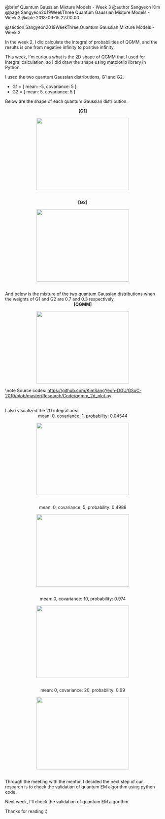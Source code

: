 @brief Quantum Gaussian Mixture Models - Week 3
@author Sangyeon Kim
@page Sangyeon2019WeekThree Quantum Gaussian Mixture Models - Week 3
@date 2018-06-15 22:00:00

@section Sangyeon2019WeekThree Quantum Gaussian Mixture Models - Week 3

In the week 2, I did calculate the integral of probabilities of QGMM, and the results is one from negative infinity to positive infinity.

This week, I'm curious what is the 2D shape of QGMM that I used for integral calculation, so I did draw the shape using matplotlib library in Python. 

I used the two quantum Gaussian distributions, G1 and G2.

  - G1 = [ mean: -5, covariance: 5 ]
  - G2 = [ mean:  5, covariance: 5 ]

Below are the shape of each quantum Gaussian distribution.
<center>
<b>[G1]</b>
<p>
<img src = "images/QG1.png" width = "300" height = "234" hspace = "10"/>
</p>

<br>
<b>[G2]</b>
<p>
<img src = "images/QG2.png" width = "300" height = "234" hspace = "10"/>
</p>
</center>
<br>
And below is the mixture of the two quantum Gaussian distributions when the weights of G1 and G2 are 0.7 and 0.3 respectively.
<center>
<b>[QGMM]</b>
<p>
<img src = "images/QGMM.png" width = "300" height = "234" hspace = "10"/>
</p>
</center>

\note Source codes: https://github.com/KimSangYeon-DGU/GSoC-2019/blob/master/Research/Code/qgmm_2d_plot.py

<br>
I also visualized the 2D integral area.

<center>
mean: 0, covariance: 1, probability: 0.04544
<p>
<img src = "images/QGMM_1.png" width = "300" height = "234" hspace = "10"/>
</p>
<br>
mean: 0, covariance: 5, probability: 0.4988
<p>
<img src = "images/QGMM_5.png" width = "300" height = "234" hspace = "10"/>
</p>
<br>
mean: 0, covariance: 10, probability: 0.974
<p>
<img src = "images/QGMM_10.png" width = "300" height = "234" hspace = "10"/>
</p>
<br>
mean: 0, covariance: 20, probability: 0.99
<p>
<img src = "images/QGMM_20.png" width = "300" height = "234" hspace = "10"/>
</p>
</center>
<br>
Through the meeting with the mentor, I decided the next step of our research is to check the validation of quantum EM algorithm using python code.

Next week, I'll check the validation of quantum EM algorithm.

Thanks for reading :)
